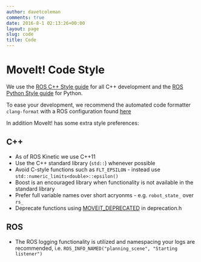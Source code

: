 ```yaml
---
author: davetcoleman
comments: true
date: 2016-8-1 02:13:26+00:00
layout: page
slug: code
title: Code
---
```


# MoveIt! Code Style

We use the [ROS C++ Style guide](http://wiki.ros.org/CppStyleGuide) for all C++ development and the [ROS Python Style guide](http://wiki.ros.org/PyStyleGuide) for Python.

To ease your development, we recommend the automated code formatter ``clang-format`` with a ROS configuration found [here](https://github.com/davetcoleman/roscpp_code_format)

In addition MoveIt! has some extra style preferences:

## C++

 - As of ROS Kinetic we use C++11
 - Use the C++ standard library (``std::``) whenever possible
 - Avoid C-style functions such as ``FLT_EPSILON`` - instead use ``std::numeric_limits<double>::epsilon()``
 - Boost is an encouraged library when functionality is not available in the standard library
 - Prefer full variable names over short acryonms - e.g. ``robot_state_`` over ``rs_``
 - Deprecate functions using [MOVEIT_DEPRECATED](https://github.com/ros-planning/moveit_core/blob/kinetic-devel/macros/include/moveit/macros/deprecation.h) in deprecation.h

## ROS

 - The ROS logging functionality is utilized and namespacing your logs are recommended, i.e. ``ROS_INFO_NAMED("planning_scene", "Starting listener")``
